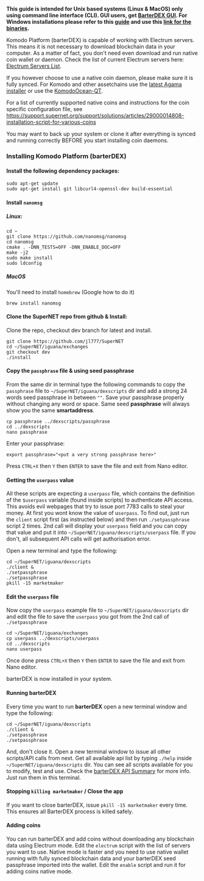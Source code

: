 **This guide is intended for Unix based systems (Linux & MacOS) only using command line interface (CLI). GUI users, get [BarterDEX GUI](https://github.com/KomodoPlatform/BarterDEX). For Windows installations please refer to this [guide](https://github.com/DeckerSU/SuperNET/blob/dev-decker-dev/iguana/dexscripts.win32/how_to_use.md) and use this [link for the binaries](https://github.com/KomodoPlatform/BarterDEX/tree/v0.8/assets/bin/win64).**

Komodo Platform (barterDEX) is capable of working with Electrum servers. This means it is not necessary to download blockchain data in your computer. As a matter of fact, you don't need even download and run native coin wallet or daemon.
Check the list of current Electrum servers here: [Electrum Servers List](https://github.com/KomodoPlatform/KomodoPlatform/wiki/Electrum-servers-list).

If you however choose to use a native coin daemon, please make sure it is fully synced. For Komodo and other assetchains use the [latest Agama installer](https://artifacts.supernet.org/latest/) or use the [KomodoOcean-QT](https://github.com/DeckerSU/komodo-qt/releases).

For a list of currently supported native coins and instructions for the coin specific configuration file, see https://support.supernet.org/support/solutions/articles/29000014808-installation-script-for-various-coins

You may want to back up your system or clone it after everything is synced and running correctly BEFORE you start installing coin daemons.

### Installing Komodo Platform (barterDEX)

#### Install the following dependency packages:

```shell
sudo apt-get update
sudo apt-get install git libcurl4-openssl-dev build-essential
```

#### Install `nanomsg`

##### Linux:

```shell
cd ~
git clone https://github.com/nanomsg/nanomsg
cd nanomsg
cmake . -DNN_TESTS=OFF -DNN_ENABLE_DOC=OFF
make -j2
sudo make install
sudo ldconfig
```

##### MacOS
You'll need to install `homebrew` (Google how to do it)

```
brew install nanomsg
```

#### Clone the SuperNET repo from github & Install:
Clone the repo, checkout dev branch for latest and install.

```shell
git clone https://github.com/jl777/SuperNET
cd ~/SuperNET/iguana/exchanges
git checkout dev
./install
```

#### Copy the `passphrase` file & using seed passphrase

From the same dir in terminal type the following commands to copy the `passphrase` file to `~/SuperNET/iguana/dexscripts` dir and add a strong 24 words seed passphrase in between `""`. Save your passphrase properly without changing any word or space. Same seed **passphrase** will always show you the same **smartaddress**.

```shell
cp passphrase ../dexscripts/passphrase
cd ../dexscripts
nano passphrase
```
Enter your passphrase:

`export passphrase="<put a very strong passphrase here>"`

Press `CTRL+X` then `Y` then `ENTER` to save the file and exit from Nano editor.

#### Getting the `userpass` value

All these scripts are expecting a `userpass` file, which contains the definition of the `$userpass` variable (found inside scripts) to authenticate API access. This avoids evil webpages that try to issue port 7783 calls to steal your money. At first you wont know the value of u`serpass`. To find out, just run the `client` script first (as instructed below) and then run `./setpassphrase` script 2 times. 2nd call will display your `userpass` field and you can copy that value and put it into `~/SuperNET/iguana/dexscripts/userpass` file. If you don't, all subsequent API calls will get authorisation error.

Open a new terminal and type the following:

```shell
cd ~/SuperNET/iguana/dexscripts
./client &
./setpassphrase
./setpassphrase
pkill -15 marketmaker
```
#### Edit the `userpass` file
Now copy the `userpass` example file to `~/SuperNET/iguana/dexscripts` dir and edit the file to save the `userpass` you got from the 2nd call of `./setpassphrase`

```shell
cd ~/SuperNET/iguana/exchanges
cp userpass ../dexscripts/userpass
cd ../dexscripts
nano userpass
```

Once done press `CTRL+X` then `Y` then `ENTER` to save the file and exit from Nano editor.

barterDEX is now installed in your system.

#### Running barterDEX

Every time you want to run **barterDEX** open a new terminal window and type the following:
```shell
cd ~/SuperNET/iguana/dexscripts
./client &
./setpassphrase
./setpassphrase
```
And, don't close it. Open a new terminal window to issue all other scripts/API calls from next. Get all available api list by typing `./help` inside `~/SuperNET/iguana/dexscripts` dir. You can see all scripts available for you to modify, test and use. Check the [barterDEX API Summary](https://github.com/KomodoPlatform/KomodoPlatform/wiki/BarterDEX-API-Summary-by-Category) for more info. Just run them in this terminal.

#### Stopping `killing marketmaker` / Close the app

If you want to close barterDEX, issue `pkill -15 marketmaker` every time. This ensures all BarterDEX process is killed safely.

#### Adding coins

You can run barterDEX and add coins without downloading any blockchain data using Electrum mode. Edit the `electrum` script with the list of servers you want to use. Native mode is faster and you need to use native wallet running with fully synced blockchain data and your barterDEX seed passphrase imported into the wallet. Edit the `enable` script and run it for adding coins native mode.